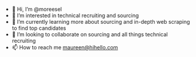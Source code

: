 - 👋 Hi, I’m @moreesel
- 👀 I’m interested in technical recruiting and sourcing
- 🌱 I’m currently learning more about sourcing and in-depth web scraping to find top candidates
- 💞️ I’m looking to collaborate on sourcing and all things technical recruiting
- 📫 How to reach me maureen@hihello.com

<!---
moreesel/moreesel is a ✨ special ✨ repository because its `README.md` (this file) appears on your GitHub profile.
You can click the Preview link to take a look at your changes.
--->
